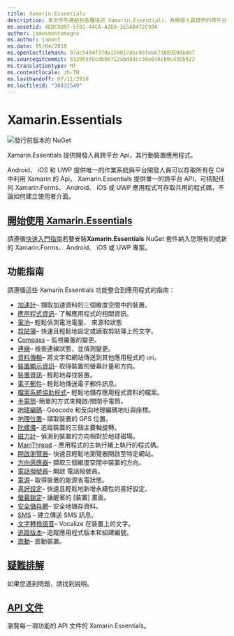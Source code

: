 ```yaml
---
title: Xamarin.Essentials
description: 本文件所連結到各種描述 Xamarin.Essentials，為開發人員提供的跨平台 Api，其行動裝置應用程式的指南。
ms.assetid: 4EDC9897-5FD1-44CA-A26D-2E5AB472C99A
author: jamesmontemagno
ms.author: jamont
ms.date: 05/04/2018
ms.openlocfilehash: 97dc5494f37da1590178bc90feb673889598bdd7
ms.sourcegitcommit: 632955f8cdb80712abd8dcc30e046cb9c435b922
ms.translationtype: MT
ms.contentlocale: zh-TW
ms.lasthandoff: 07/11/2018
ms.locfileid: "38831549"
---
```

# <a name="xamarinessentials"></a>Xamarin.Essentials

![發行前版本的 NuGet](~/media/shared/pre-release.png)

Xamarin.Essentials 提供開發人員跨平台 Api，其行動裝置應用程式。

Android、 iOS 和 UWP 提供唯一的作業系統與平台開發人員可以存取所有在 C# 中利用 Xamarin 的 Api。 Xamarin.Essentials 提供單一的跨平台 API，可搭配任何 Xamarin.Forms、 Android、 iOS 或 UWP 應用程式可存取共用的程式碼，不論如何建立使用者介面。

## <a name="get-started-with-xamarinessentialsget-startedmdcontextxamarinxamarin-forms"></a>[開始使用 Xamarin.Essentials](get-started.md?context=xamarin/xamarin-forms)

請遵循[快速入門指南](get-started.md)若要安裝**Xamarin.Essentials** NuGet 套件納入您現有的或新的 Xamarin.Forms、 Android、 iOS 或 UWP 專案。

## <a name="feature-guides"></a>功能指南

請遵循這些 Xamarin.Essentials 功能整合到應用程式的指南：

* [加速計](accelerometer.md?context=xamarin/xamarin-forms)– 擷取加速資料的三個維度空間中的裝置。
* [應用程式資訊](app-information.md?context=xamarin/xamarin-forms)– 了解應用程式的相關資訊。
* [電池](battery.md?context=xamarin/xamarin-forms)– 輕鬆偵測電池電量、 來源和狀態
* [剪貼簿](clipboard.md?context=xamarin/xamarin-forms)– 快速且輕鬆地設定或讀取剪貼簿上的文字。
* [Compass](compass.md?context=xamarin/xamarin-forms) – 監視羅盤的變更。
* [連線](connectivity.md?context=xamarin/xamarin-forms)– 檢查連線狀態，並偵測變更。
* [資料傳輸](data-transfer.md?context=xamarin/xamarin-forms)– 將文字和網站傳送到其他應用程式的 uri。
* [裝置顯示資訊](device-display.md?context=xamarin/xamarin-forms)– 取得裝置的螢幕計量和方向。
* [裝置資訊](device-information.md?context=xamarin/xamarin-forms)– 輕鬆地尋找裝置。
* [電子郵件](email.md?context=xamarin/xamarin-forms)– 輕鬆地傳送電子郵件訊息。
* [檔案系統協助程式](file-system-helpers.md?context=xamarin/xamarin-forms)– 輕鬆地儲存應用程式資料的檔案。
* [手電筒](flashlight.md?context=xamarin/xamarin-forms)-簡單的方式來開啟/關閉手電筒。
* [地理編碼](geocoding.md?context=xamarin/xamarin-forms)– Geocode 和反向地理編碼地址與座標。
* [地理位置](geolocation.md?context=xamarin/xamarin-forms)– 擷取裝置的 GPS 位置。
* [陀螺儀](gyroscope.md?context=xamarin/xamarin-forms)– 追蹤裝置的三個主要軸旋轉。
* [磁力計](magnetometer.md?context=xamarin/xamarin-forms)– 偵測到裝置的方向相對於地球磁場。
* [MainThread](main-thread.md?content=xamarin/xamarin-forms) – 應用程式的主執行緒上執行的程式碼。 
* [開啟瀏覽器](open-browser.md?context=xamarin/xamarin-forms)– 快速且輕鬆地瀏覽器開啟至特定網站。
* [方向感應器](orientation-sensor.md?context=xamarin/xamarin-forms)– 擷取三個維度空間中裝置的方向。
* [電話撥號員](phone-dialer.md?context=xamarin/xamarin-forms)– 開啟 電話撥號員。
* [電源](power.md?context=xamarin/xamarin-forms)– 取得裝置的能源省電狀態。
* [喜好設定](preferences.md?context=xamarin/xamarin-forms)– 快速且輕鬆地新增永續性的喜好設定。
* [螢幕鎖定](screen-lock.md?context=xamarin/xamarin-forms)– 讓醒著的 [裝置] 畫面。
* [安全儲存體](secure-storage.md?context=xamarin/xamarin-forms)– 安全地儲存資料。
* [SMS](sms.md?context=xamarin/xamarin-forms) – 建立傳送 SMS 訊息。
* [文字轉換語音](text-to-speech.md?context=xamarin/xamarin-forms)– Vocalize 在裝置上的文字。
* [追蹤版本](version-tracking.md?context=xamarin/xamarin-forms)– 追蹤應用程式版本和組建編號。
* [震動](vibrate.md?context=xamarin/xamarin-forms)– 震動裝置。

## <a name="troubleshootingtroubleshootingmdcontextxamarinxamarin-forms"></a>[疑難排解](troubleshooting.md?context=xamarin/xamarin-forms)

如果您遇到問題，請找到說明。

## <a name="api-documentationxrefxamarinessentials"></a>[API 文件](xref:Xamarin.Essentials)

瀏覽每一項功能的 API 文件的 Xamarin.Essentials。
